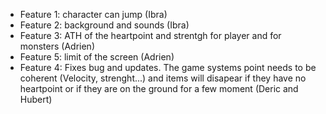 - Feature 1: character can jump (Ibra)
- Feature 2: background and sounds (Ibra)
- Feature 3: ATH of the heartpoint and strentgh for player and for monsters (Adrien)
- Feature 5: limit of the screen (Adrien)
- Feature 4: Fixes bug and updates. The game systems point needs to be coherent (Velocity, strenght...) and items will disapear if they have no heartpoint or if they are on the ground for a few moment (Deric and Hubert)